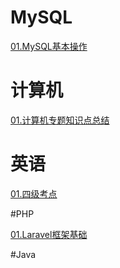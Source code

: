 # MySQL

[01.MySQL基本操作](01.MySQL基本操作.md)<br>

# 计算机

[01.计算机专题知识点总结](02.计算机专题知识点总结.md)<br>

# 英语

[01.四级考点](03.四级考点.md)<br>

#PHP

[01.Laravel框架基础](04.laravel.md)<br>

#Java